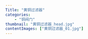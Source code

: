 ```yaml
---
Title: "黄铜过滤器"
categories:
    - "铜阀门"
thumbnail: "黄铜过滤器_head.jpg"
contentImages: ["黄铜过滤器_01.jpg"]
---
```

